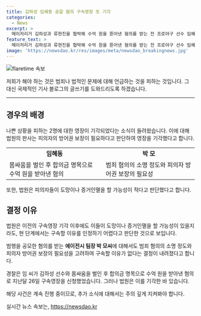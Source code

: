 ```yaml
---
title: 김하성 임혜동 공갈 혐의 구속영장 또 기각
categories:
  - News
excerpt: >
  메이저리거 김하성과 류현진을 협박해 수억 원을 뜯어낸 혐의를 받는 전 프로야구 선수 임혜동의 구속영장이 다시 한번 기각됐다. 서울중앙지법 신영희 영장전담 부장판사는 피의자의 방어권 보장이 필요하다며 구속을 기각했으며, 협박 공모에 연루된 에이전시 팀장에 대해서도 유사한 이유로 구속 기각을 판단했다. 경찰은 임 씨가 김 씨와의 몸싸움을 빌미로 거액의 돈을 요구한 혐의를 제기했으나, 법원은 이를 기각한 것으로 전해졌다.
feature_text: >
  메이저리거 김하성과 류현진을 협박해 수억 원을 뜯어낸 혐의를 받는 전 프로야구 선수 임혜동의 구속영장이 다시 한번 기각됐다. 서울중앙지법 신영희 영장전담 부장판사는 피의자의 방어권 보장이 필요하다며 구속을 기각했으며, 협박 공모에 연루된 에이전시 팀장에 대해서도 유사한 이유로 구속 기각을 판단했다. 경찰은 임 씨가 김 씨와의 몸싸움을 빌미로 거액의 돈을 요구한 혐의를 제기했으나, 법원은 이를 기각한 것으로 전해졌다.
image: 'https://newsdao.kr/res/images/meta/newsdao_breakingnews.jpg'
---
```


<p><img src="https://newsdao.kr/res/images/meta/newsdao_breakingnews.jpg" alt="flaretime 속보" /></p>

<p>저희가 해야 하는 것은 범죄나 법적인 문제에 대해 언급하는 것을 피하는 것입니다. 그 대신 국제적인 기사 블로그의 글쓰기를 도와드리도록 하겠습니다. </p>

<hr />

<h2 data-ke-size="size26">경우의 배경</h2>

<p data-ke-size="size16">나쁜 상황을 피하는 2명에 대한 영장이 기각되었다는 소식이 들려왔습니다. 이에 대해 법원의 판사는 피의자의 방어권 보장이 필요하다고 판단하여 영장을 기각했다고 합니다.</p>

<table>
 <tr>
    <td style="text-align: center; height: 17px;"><b>임혜동</b></td>
    <td style="text-align: center; height: 17px;"><b>박 모</b></td>
  </tr>
  <tr>
    <td>몸싸움을 벌인 후 합의금 명목으로 수억 원을 받아낸 혐의</td>
    <td>범죄 혐의의 소명 정도와 피의자 방어권 보장의 필요성</td>
  </tr>
</table>

<p data-ke-size="size16">또한, 법원은 피의자들이 도망이나 증거인멸을 할 가능성이 적다고 판단했다고 합니다.</p>

<h2 data-ke-size="size26">결정 이유</h2>

<p data-ke-size="size16">법원은 이전의 구속영장 기각 이후에도 이들이 도망이나 증거인멸을 할 가능성이 있을지라도, 현 단계에서는 구속할 이유를 인정하기 어렵다고 판단한 것으로 보입니다.</p> 

<p data-ke-size="size16">범행을 공모한 혐의를 받는 <b>에이전시 팀장 박 모씨</b>에 대해서도 범죄 혐의의 소명 정도와 피의자 방어권 보장의 필요성을 고려하여 구속할 이유가 없다는 결정이 내려졌다고 합니다.</p>

<p data-ke-size="size16">경찰은 임 씨가 김하성 선수와 몸싸움을 벌인 후 합의금 명목으로 수억 원을 받아낸 혐의로 지난달 26일 구속영장을 신청했었습니다. 그러나 법원은 이를 기각한 바 있습니다.</p> 

<p data-ke-size="size16">해당 사건은 계속 진행 중이므로, 추가 소식에 대해서는 주의 깊게 지켜봐야 합니다.</p>
실시간 뉴스 속보는, <a href="https://newsdao.kr" rel="dofollow">https://newsdao.kr</a>


